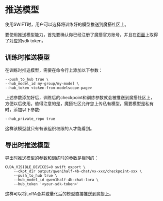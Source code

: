 
# 推送模型

使用SWIFT时，用户可以选择将训练好的模型推送到魔搭社区上。

要使用推送模型能力，首先要确认你已经注册了魔搭官方账号，并且在[页面](https://www.modelscope.cn/my/myaccesstoken)上取得了对应的sdk token。

## 训练时推送模型

在训练时推送模型，需要在命令行上添加以下参数：
```shell
--push_to_hub true \
--hub_model_id my-group/my-model \
--hub_token <token-from-modelscope-page>
```

上述参数添加好后，训练后的checkpoint和训练参数就会被推送到魔搭社区上，方便以后使用。值得注意的是，魔搭社区允许您上传私有模型，需要模型是私有时，添加以下参数:

```shell
--hub_private_repo true
```

这样该模型就只有有该组织权限的人才能看到。

## 导出时推送模型

导出时推送模型的参数和训练时的参数是相同的：
```shell
CUDA_VISIBLE_DEVICES=0 swift export \
    --ckpt_dir output/qwen1half-4b-chat/vx-xxx/checkpoint-xxx \
    --push_to_hub true \
    --hub_model_id qwen1half-4b-chat-lora \
    --hub_token '<your-sdk-token>'
```

这样可以将LoRA合并或量化后的模型直接推送到魔搭上。
